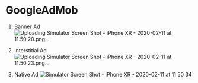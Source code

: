 # GoogleAdMob

1. Banner Ad
![Uploading Simulator Screen Shot - iPhone XR - 2020-02-11 at 11.50.20.png…]()

2. Interstitial Ad
![Uploading Simulator Screen Shot - iPhone XR - 2020-02-11 at 11.50.23.png…]()

3. Native Ad
![Simulator Screen Shot - iPhone XR - 2020-02-11 at 11 50 34](https://user-images.githubusercontent.com/25197752/74207976-17d00b00-4cc5-11ea-9e01-612ab98ceb20.png)
